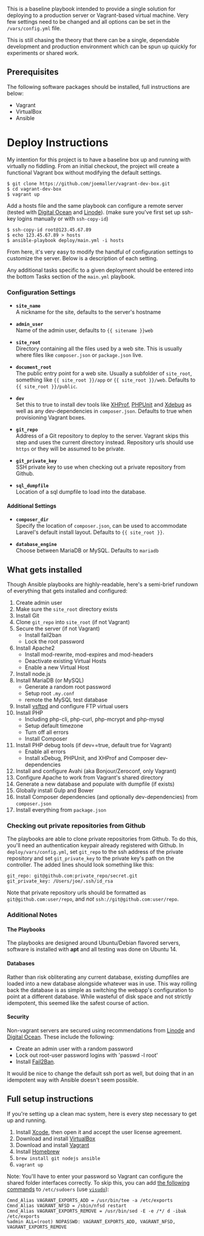
This is a baseline playbook intended to provide a single solution for deploying to a production server or Vagrant-based virtual machine. Very few settings need to be changed and all options can be set in the `/vars/config.yml` file.



This is still chasing the theory that there can be a single, dependable development and production environment which can be spun up quickly for experiments or shared work.

## Prerequisites
The following software packages should be installed, full instructions are below:

* Vagrant
* VirtualBox
* Ansible

# Deploy Instructions

My intention for this project is to have a baseline box up and running with virtually no fiddling. From an initial checkout, the project will create a functional Vagrant box without modifying the default settings. 
    
    $ git clone https://github.com/joemaller/vagrant-dev-box.git
    $ cd vagrant-dev-box
    $ vagrant up

Add a hosts file and the same playbook can configure a remote server (tested with [Digital Ocean][do] and [Linode][]). (make sure you've first set up ssh-key logins manually or with `ssh-copy-id`)

    $ ssh-copy-id root@123.45.67.89
    $ echo 123.45.67.89 > hosts
    $ ansible-playbook deploy/main.yml -i hosts

From here, it's very easy to modify the handful of configuration settings to customize the server. Below is a description of each setting.

Any additional tasks specific to a given deployment should be entered into the bottom Tasks section of the `main.yml` playbook.

### Configuration Settings

* **`site_name`**  
    A nickname for the site, defaults to the server's hostname

* **`admin_user`**  
    Name of the admin user, defaults to `{{ sitename }}web`

* **`site_root`**  
    Directory containing all the files used by a web site. This is usually where files like `composer.json` or `package.json` live.

* **`document_root`**  
    The public entry point for a web site. Usually a subfolder of `site_root`, something like `{{ site_root }}/app` or `{{ site_root }}/web`. Defaults to `{{ site_root }}/public`.

* **`dev`**  
    Set this to true to install dev tools like [XHProf][], [PHPUnit][] and [Xdebug][] as well as any dev-dependencies in `composer.json`. Defaults to true when provisioning Vagrant boxes.

* **`git_repo`**  
    Address of a Git repository to deploy to the server. Vagrant skips this step and uses the current directory instead. Repository urls should use `https` or they will be assumed to be private.

* **`git_private_key`**  
    SSH private key to use when checking out a private repository from Github.

* **`sql_dumpfile`**  
    Location of a sql dumpfile to load into the database. 

#### Additional Settings

* **`composer_dir`**  
    Specify the location of `composer.json`, can be used to accommodate Laravel's default install layout. Defaults to `{{ site_root }}`.

* **`database_engine`**  
    Choose between MariaDB or MySQL. Defaults to `mariadb`


## What gets installed

Though Ansible playbooks are highly-readable, here's a semi-brief rundown of everything that gets installed and configured:

1. Create admin user
2. Make sure the `site_root` directory exists
3. Install Git
4. Clone `git_repo` into `site_root` (if not Vagrant)
5. Secure the server (if not Vagrant)
    - Install fail2ban
    - Lock the root password
6. Install Apache2
    - Install mod-rewrite, mod-expires and mod-headers
    - Deactivate existing Virtual Hosts
    - Enable a new Virtual Host
7. Install node.js
8. Install MariaDB (or MySQL)
    - Generate a random root password
    - Setup root `.my.conf`
    - remote the MySQL test database
9. Install [vsftpd][] and configure FTP virtual users
10. Install PHP
    - Including php-cli, php-curl, php-mcrypt and php-mysql
    - Setup default timezone
    - Turn off all errors
    - Install Composer
11. Install PHP debug tools (if dev==true, default true for Vagrant)
    - Enable all errors
    - Install xDebug, PHPUnit, and XHProf and Composer dev-dependencies
12. Install and configure Avahi (aka Bonjour/Zeroconf, only Vagrant)
13. Configure Apache to work from Vagrant's shared directory
14. Generate a new database and populate with dumpfile (if exists)
15. Globally install Gulp and Bower
16. Install Composer dependencies (and optionally dev-dependencies) from `composer.json`
17. Install everything from `package.json`



### Checking out private repositories from Github

The playbooks are able to clone private repositories from Github. To do this, you'll need an authentication keypair already registered with Github. In `deploy/vars/config.yml`, set `git_repo` to the ssh address of the private repository and set `git_private_key` to the private key's path on the controller. The added lines should look something like this:

    git_repo: git@github.com:private_repo/secret.git
    git_private_key: /Users/joe/.ssh/id_rsa

Note that private repository urls should be formatted as `git@github.com:user/repo`, and *not* `ssh://git@github.com:user/repo`.

### Additional Notes

#### The Playbooks
The playbooks are designed around Ubuntu/Debian flavored servers, software is installed with **apt** and all testing was done on Ubuntu 14.

#### Databases
Rather than risk obliterating any current database, existing dumpfiles are loaded into a new database alongside whatever was in use. This way rolling back the database is as simple as switching the webapp's configuration to point at a different database. While wasteful of disk space and not strictly idempotent, this seemed like the safest course of action.

#### Security
Non-vagrant servers are secured using recommendations from [Linode][linode secure] and [Digital Ocean][do secure]. These include the following:

* Create an admin user with a random password
* Lock out root-user password logins with 'passwd -l root'
* Install [Fail2Ban][]. 

It would be nice to change the default ssh port as well, but doing that in an idempotent way with Ansible doesn't seem possible.

## Full setup instructions

If you're setting up a clean mac system, here is every step necessary to get up and running.

1. Install [Xcode][], then open it and accept the user license agreement.
2. Download and install [VirtualBox][]
3. Download and install [Vagrant][]
4. Install [Homebrew][]
5. `brew install git nodejs ansible`
6. `vagrant up`

Note: You'll have to enter your password so Vagrant can configure the shared folder interfaces correctly. To skip this, you can add [the following commands][sudoers] to `/etc/sudoers` (use [`visudo`][visudo]):

    Cmnd_Alias VAGRANT_EXPORTS_ADD = /usr/bin/tee -a /etc/exports
    Cmnd_Alias VAGRANT_NFSD = /sbin/nfsd restart
    Cmnd_Alias VAGRANT_EXPORTS_REMOVE = /usr/bin/sed -E -e /*/ d -ibak /etc/exports
    %admin ALL=(root) NOPASSWD: VAGRANT_EXPORTS_ADD, VAGRANT_NFSD, VAGRANT_EXPORTS_REMOVE


[do]: http://digitalocean.com
[linode]: http://linode.com
[linode secure]: https://www.linode.com/docs/security/securing-your-server/
[do secure]: https://www.digitalocean.com/community/tutorials/initial-server-setup-with-ubuntu-12-04
[fail2ban]: http://www.fail2ban.org/

[xhprof]: https://github.com/phacility/xhprof
[xdebug]: http://xdebug.org/
[phpunit]: http://phpunit.de/
[homebrew]: http://brew.sh
[vsftpd]: https://security.appspot.com/vsftpd.html


[xcode]: https://itunes.apple.com/us/app/xcode/id497799835?mt=12
[vagrant]: http://www.vagrantup.com/downloads.html
[virtualbox]: https://www.virtualbox.org/wiki/Downloads
[sudoers]: http://docs.vagrantup.com/v2/synced-folders/nfs.html
[visudo]: http://www.unixtutorial.org/2014/07/how-to-use-visudo/
